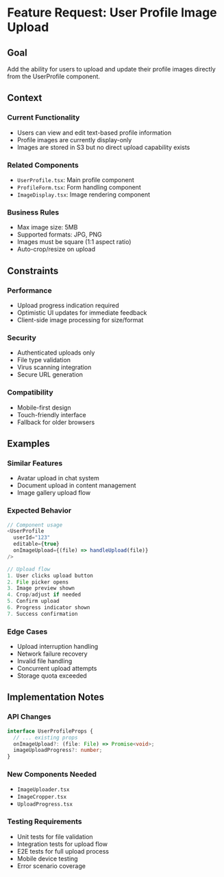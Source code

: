 # Feature Request: User Profile Image Upload

## Goal

Add the ability for users to upload and update their profile images directly from the UserProfile component.

## Context

### Current Functionality

- Users can view and edit text-based profile information
- Profile images are currently display-only
- Images are stored in S3 but no direct upload capability exists

### Related Components

- `UserProfile.tsx`: Main profile component
- `ProfileForm.tsx`: Form handling component
- `ImageDisplay.tsx`: Image rendering component

### Business Rules

- Max image size: 5MB
- Supported formats: JPG, PNG
- Images must be square (1:1 aspect ratio)
- Auto-crop/resize on upload

## Constraints

### Performance

- Upload progress indication required
- Optimistic UI updates for immediate feedback
- Client-side image processing for size/format

### Security

- Authenticated uploads only
- File type validation
- Virus scanning integration
- Secure URL generation

### Compatibility

- Mobile-first design
- Touch-friendly interface
- Fallback for older browsers

## Examples

### Similar Features

- Avatar upload in chat system
- Document upload in content management
- Image gallery upload flow

### Expected Behavior

```typescript
// Component usage
<UserProfile
  userId="123"
  editable={true}
  onImageUpload={(file) => handleUpload(file)}
/>

// Upload flow
1. User clicks upload button
2. File picker opens
3. Image preview shown
4. Crop/adjust if needed
5. Confirm upload
6. Progress indicator shown
7. Success confirmation
```

### Edge Cases

- Upload interruption handling
- Network failure recovery
- Invalid file handling
- Concurrent upload attempts
- Storage quota exceeded

## Implementation Notes

### API Changes

```typescript
interface UserProfileProps {
  // ... existing props
  onImageUpload?: (file: File) => Promise<void>;
  imageUploadProgress?: number;
}
```

### New Components Needed

- `ImageUploader.tsx`
- `ImageCropper.tsx`
- `UploadProgress.tsx`

### Testing Requirements

- Unit tests for file validation
- Integration tests for upload flow
- E2E tests for full upload process
- Mobile device testing
- Error scenario coverage
